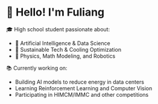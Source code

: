 # 👋 Hello! I'm Fuliang

🎓 High school student passionate about:
- 🤖 Artificial Intelligence & Data Science
- 🌱 Sustainable Tech & Cooling Optimization
- 🧠 Physics, Math Modeling, and Robotics

📚 Currently working on:
- Building AI models to reduce energy in data centers
- Learning Reinforcement Learning and Computer Vision
- Participating in HIMCM/IMMC and other competitions

